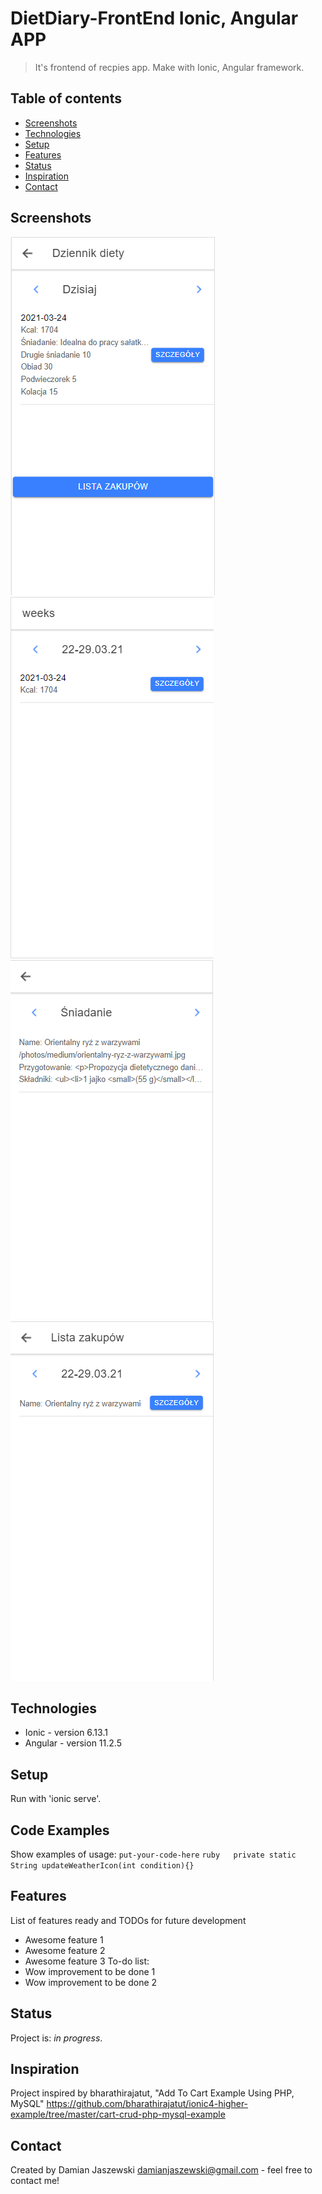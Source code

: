 # DietDiary-FrontEnd Ionic, Angular APP
> It's frontend of recpies app. Make with Ionic, Angular framework.
## Table of contents
* [Screenshots](#screenshots)
* [Technologies](#technologies)
* [Setup](#setup)
* [Features](#features)
* [Status](#status)
* [Inspiration](#inspiration)
* [Contact](#contact)
## Screenshots
![Example screenshot](./img/Today.png)
![Example screenshot](./img/Weeks.png)
![Example screenshot](./img/Recipe.png)
![Example screenshot](./img/ShopList.png)
## Technologies
* Ionic - version 6.13.1
* Angular - version 11.2.5
## Setup
Run with 'ionic serve'.
## Code Examples
Show examples of usage:
`put-your-code-here`
	```ruby  
	private static String updateWeatherIcon(int condition){}
	```
## Features
List of features ready and TODOs for future development
* Awesome feature 1
* Awesome feature 2
* Awesome feature 3
To-do list:
* Wow improvement to be done 1
* Wow improvement to be done 2
## Status
Project is: _in progress_.
## Inspiration
Project inspired by bharathirajatut, "Add To Cart Example Using PHP, MySQL"
https://github.com/bharathirajatut/ionic4-higher-example/tree/master/cart-crud-php-mysql-example
## Contact
Created by Damian Jaszewski damianjaszewski@gmail.com - feel free to contact me!
